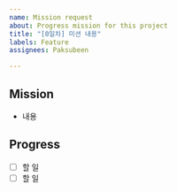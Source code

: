 ```yaml
---
name: Mission request
about: Progress mission for this project
title: "[0일차] 미션 내용"
labels: Feature
assignees: Paksubeen

---
```


## Mission
- 내용

## Progress
- [ ] 할 일
- [ ] 할 일
